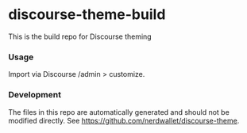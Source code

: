 # discourse-theme-build
This is the build repo for Discourse theming

### Usage
Import via Discourse /admin > customize.

### Development
The files in this repo are automatically generated and should not be modified directly.
See https://github.com/nerdwallet/discourse-theme.
